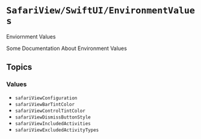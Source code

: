 # ``SafariView/SwiftUI/EnvironmentValues``

Enviornment Values

Some Documentation About Environment Values

## Topics

### Values

- ``safariViewConfiguration``
- ``safariViewBarTintColor``
- ``safariViewControlTintColor``
- ``safariViewDismissButtonStyle``
- ``safariViewIncludedActivities``
- ``safariViewExcludedActivityTypes``
